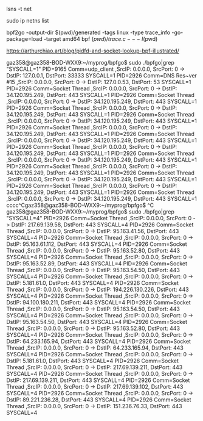 lsns -t net


sudo ip netns list


bpf2go -output-dir $(pwd)/generated -tags linux -type trace_info -go-package=load -target amd64 bpf $(pwd)/trace.c -- -I$(pwd)


https://arthurchiao.art/blog/pidfd-and-socket-lookup-bpf-illustrated/


gaz358@gaz358-BOD-WXX9:~/myprog/bpfgo$ sudo ./bpfgo|grep "SYSCALL=1"
PID=9165 Comm=udp_client ,SrcIP: 0.0.0.0, SrcPort: 0 -> DstIP: 127.0.0.1, DstPort: 33333  SYSCALL=1
PID=2926 Comm=DNS Res~ver #15 ,SrcIP: 0.0.0.0, SrcPort: 0 -> DstIP: 127.0.0.53, DstPort: 53  SYSCALL=1
PID=2926 Comm=Socket Thread ,SrcIP: 0.0.0.0, SrcPort: 0 -> DstIP: 34.120.195.249, DstPort: 443  SYSCALL=1
PID=2926 Comm=Socket Thread ,SrcIP: 0.0.0.0, SrcPort: 0 -> DstIP: 34.120.195.249, DstPort: 443  SYSCALL=1
PID=2926 Comm=Socket Thread ,SrcIP: 0.0.0.0, SrcPort: 0 -> DstIP: 34.120.195.249, DstPort: 443  SYSCALL=1
PID=2926 Comm=Socket Thread ,SrcIP: 0.0.0.0, SrcPort: 0 -> DstIP: 34.120.195.249, DstPort: 443  SYSCALL=1
PID=2926 Comm=Socket Thread ,SrcIP: 0.0.0.0, SrcPort: 0 -> DstIP: 34.120.195.249, DstPort: 443  SYSCALL=1
PID=2926 Comm=Socket Thread ,SrcIP: 0.0.0.0, SrcPort: 0 -> DstIP: 34.120.195.249, DstPort: 443  SYSCALL=1
PID=2926 Comm=Socket Thread ,SrcIP: 0.0.0.0, SrcPort: 0 -> DstIP: 34.120.195.249, DstPort: 443  SYSCALL=1
PID=2926 Comm=Socket Thread ,SrcIP: 0.0.0.0, SrcPort: 0 -> DstIP: 34.120.195.249, DstPort: 443  SYSCALL=1
PID=2926 Comm=Socket Thread ,SrcIP: 0.0.0.0, SrcPort: 0 -> DstIP: 34.120.195.249, DstPort: 443  SYSCALL=1
PID=2926 Comm=Socket Thread ,SrcIP: 0.0.0.0, SrcPort: 0 -> DstIP: 34.120.195.249, DstPort: 443  SYSCALL=1
PID=2926 Comm=Socket Thread ,SrcIP: 0.0.0.0, SrcPort: 0 -> DstIP: 34.120.195.249, DstPort: 443  SYSCALL=1
PID=2926 Comm=Socket Thread ,SrcIP: 0.0.0.0, SrcPort: 0 -> DstIP: 34.120.195.249, DstPort: 443  SYSCALL=1
cccc^Cgaz358@gaz358-BOD-WXX9:~/myprog/bpfgo$ ^C
gaz358@gaz358-BOD-WXX9:~/myprog/bpfgo$ sudo ./bpfgo|grep "SYSCALL=4"
PID=2926 Comm=Socket Thread ,SrcIP: 0.0.0.0, SrcPort: 0 -> DstIP: 217.69.139.58, DstPort: 443  SYSCALL=4
PID=2926 Comm=Socket Thread ,SrcIP: 0.0.0.0, SrcPort: 0 -> DstIP: 95.163.41.56, DstPort: 443  SYSCALL=4
PID=2926 Comm=Socket Thread ,SrcIP: 0.0.0.0, SrcPort: 0 -> DstIP: 95.163.61.112, DstPort: 443  SYSCALL=4
PID=2926 Comm=Socket Thread ,SrcIP: 0.0.0.0, SrcPort: 0 -> DstIP: 95.163.52.80, DstPort: 443  SYSCALL=4
PID=2926 Comm=Socket Thread ,SrcIP: 0.0.0.0, SrcPort: 0 -> DstIP: 95.163.52.89, DstPort: 443  SYSCALL=4
PID=2926 Comm=Socket Thread ,SrcIP: 0.0.0.0, SrcPort: 0 -> DstIP: 95.163.54.50, DstPort: 443  SYSCALL=4
PID=2926 Comm=Socket Thread ,SrcIP: 0.0.0.0, SrcPort: 0 -> DstIP: 5.181.61.0, DstPort: 443  SYSCALL=4
PID=2926 Comm=Socket Thread ,SrcIP: 0.0.0.0, SrcPort: 0 -> DstIP: 194.226.130.226, DstPort: 443  SYSCALL=4
PID=2926 Comm=Socket Thread ,SrcIP: 0.0.0.0, SrcPort: 0 -> DstIP: 94.100.180.211, DstPort: 443  SYSCALL=4
PID=2926 Comm=Socket Thread ,SrcIP: 0.0.0.0, SrcPort: 0 -> DstIP: 95.163.54.50, DstPort: 443  SYSCALL=4
PID=2926 Comm=Socket Thread ,SrcIP: 0.0.0.0, SrcPort: 0 -> DstIP: 95.163.54.50, DstPort: 443  SYSCALL=4
PID=2926 Comm=Socket Thread ,SrcIP: 0.0.0.0, SrcPort: 0 -> DstIP: 95.163.52.80, DstPort: 443  SYSCALL=4
PID=2926 Comm=Socket Thread ,SrcIP: 0.0.0.0, SrcPort: 0 -> DstIP: 64.233.165.94, DstPort: 443  SYSCALL=4
PID=2926 Comm=Socket Thread ,SrcIP: 0.0.0.0, SrcPort: 0 -> DstIP: 64.233.165.94, DstPort: 443  SYSCALL=4
PID=2926 Comm=Socket Thread ,SrcIP: 0.0.0.0, SrcPort: 0 -> DstIP: 5.181.61.0, DstPort: 443  SYSCALL=4
PID=2926 Comm=Socket Thread ,SrcIP: 0.0.0.0, SrcPort: 0 -> DstIP: 217.69.139.211, DstPort: 443  SYSCALL=4
PID=2926 Comm=Socket Thread ,SrcIP: 0.0.0.0, SrcPort: 0 -> DstIP: 217.69.139.211, DstPort: 443  SYSCALL=4
PID=2926 Comm=Socket Thread ,SrcIP: 0.0.0.0, SrcPort: 0 -> DstIP: 217.69.139.102, DstPort: 443  SYSCALL=4
PID=2926 Comm=Socket Thread ,SrcIP: 0.0.0.0, SrcPort: 0 -> DstIP: 89.221.236.28, DstPort: 443  SYSCALL=4
PID=2926 Comm=Socket Thread ,SrcIP: 0.0.0.0, SrcPort: 0 -> DstIP: 151.236.76.33, DstPort: 443  SYSCALL=4



